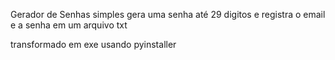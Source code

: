 Gerador de Senhas simples 
gera uma senha até 29 digitos e registra o email e a senha em um arquivo txt

transformado em exe usando pyinstaller
